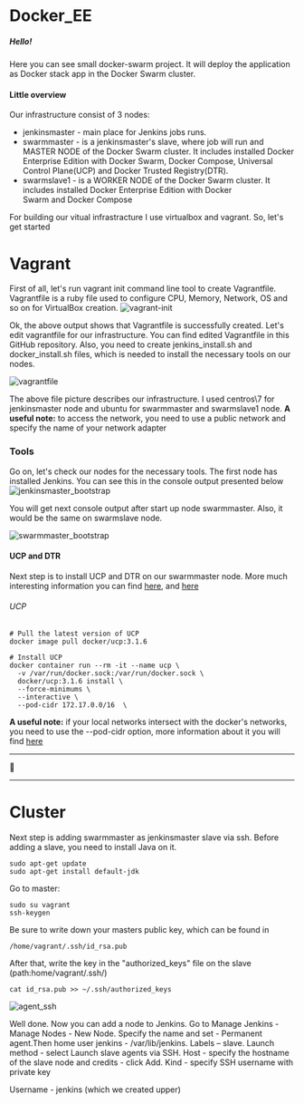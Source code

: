 # Docker_EE

##### Hello!
Here you can see small docker-swarm project. It will deploy the application as Docker stack app in the Docker Swarm cluster.
####  Little overview
Our infrastructure consist of 3 nodes:
* jenkinsmaster - main place for Jenkins jobs runs.
* swarmmaster - is a jenkinsmaster's slave, where job will run and MASTER NODE of the Docker Swarm cluster. It includes installed Docker Enterprise Edition with Docker Swarm, Docker Compose, Universal Control Plane(UCP) and Docker Trusted Registry(DTR).
* swarmslave1 - is a WORKER NODE of the Docker Swarm cluster. It includes installed Docker Enterprise Edition with Docker Swarm and Docker Compose

For building our vitual infrastracture I use virtualbox and vagrant. So, let's get started

# Vagrant
First of all, let's run vagrant init command line tool to create Vagrantfile. Vagrantfile is a ruby file used to configure CPU, Memory, Network, OS and so on for VirtualBox creation.
![vagrant-init](https://user-images.githubusercontent.com/30426958/56807807-7ad8da00-6838-11e9-86f2-ee79e1368a08.png)

Ok, the above output shows that Vagrantfile is successfully created. Let's edit vagrantfile for our infrastructure. You can find edited Vagrantfile in this GitHub repository. Also, you need to create jenkins_install.sh and docker_install.sh files, which is needed to install the necessary tools on our nodes.

![vagrantfile](https://user-images.githubusercontent.com/30426958/56931166-c9f86680-6ae7-11e9-9a4b-e6f8b91eb83b.png)

The above file picture describes our infrastructure. I used centros\7 for jenkinsmaster node and ubuntu for swarmmaster  and swarmslave1 node. 
**A useful note:** to access the network, you need to use a public network and specify the name of your network adapter
### Tools
Go on, let's check our nodes for the necessary tools. The first node has installed Jenkins. You can see this in the console output presented below
![jenkinsmaster_bootstrap](https://user-images.githubusercontent.com/30426958/56929175-a03c4100-6ae1-11e9-9c8c-f52a42a27f44.png)

You will get next console output after start up node swarmmaster. Also, it would be the same on swarmslave node.

![swarmmaster_bootstrap](https://user-images.githubusercontent.com/30426958/56930708-56a22500-6ae6-11e9-8fc5-244fd028d8fe.png)

#### UCP and DTR
Next step is to install UCP and DTR on our swarmmaster node. More much interesting information you can find [here](https://docs.docker.com/ee/ucp/admin/install/ "Universal Control Plane"), and [here](https://docs.docker.com/ee/dtr/admin/install/ "Docker Trusted Registry")

###### UCP
```shell
# Pull the latest version of UCP
docker image pull docker/ucp:3.1.6

# Install UCP
docker container run --rm -it --name ucp \
  -v /var/run/docker.sock:/var/run/docker.sock \
  docker/ucp:3.1.6 install \
  --force-minimums \
  --interactive \
  --pod-cidr 172.17.0.0/16  \
  ```
  **A useful note:** if your local networks intersect with the docker's networks, you need to use the --pod-cidr option, more information about it you will find [here](https://docs.docker.com/reference/ucp/3.1/cli/install/ "Options")

---

🦎

---
 
 # Cluster
 
 Next step is adding swarmmaster as jenkinsmaster slave via ssh. Before adding a slave, you need to install Java on it.
 ```shell
 sudo apt-get update
 sudo apt-get install default-jdk
  ```
  
Go to master:
```shell
sudo su vagrant    
ssh-keygen 
```
Be sure to write down your masters public key, which can be found in
```shell
/home/vagrant/.ssh/id_rsa.pub
```
After that, write the key in the "authorized_keys" file on the slave (path:home/vagrant/.ssh/)
```shell
cat id_rsa.pub >> ~/.ssh/authorized_keys
```
![agent_ssh](https://user-images.githubusercontent.com/30426958/56965297-9d832f80-6b65-11e9-83a4-c7e9e03fd0c3.png)

Well done. Now you can add a node to Jenkins. Go to Manage Jenkins - Manage Nodes - New Node. Specify the name and set - Permanent agent.Then home user jenkins - /var/lib/jenkins. Labels – slave. 
Launch method - select Launch slave agents via SSH. Host - specify the hostname of the slave node and credits - click Add. Kind - specify SSH username with private key

Username - jenkins (which we created upper)
